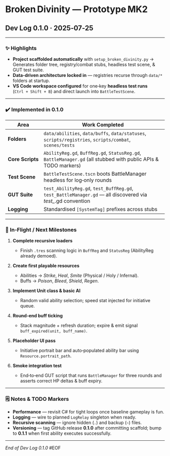 # Broken Divinity — Prototype MK2

## Dev Log 0.1.0 · 2025‑07‑25

---

### ✨ Highlights

* **Project scaffolded automatically** with `setup_broken_divinity.py`
  → Generates folder tree, registry/combat stubs, headless test scene, & GUT test suite.
* **Data‑driven architecture locked in** — registries recurse through `data/*` folders at startup.
* **VS Code workspace configured** for one‑key **headless test runs** (`Ctrl + Shift + B`) and direct launch into `BattleTestScene`.

---

### ✔️ Implemented in 0.1.0

| Area             | Work Completed                                                                                                  |
| ---------------- | --------------------------------------------------------------------------------------------------------------- |
| **Folders**      | `data/abilities`, `data/buffs`, `data/statuses`, `scripts/registries`, `scripts/combat`, `scenes/tests`         |
| **Core Scripts** | `AbilityReg.gd`, `BuffReg.gd`, `StatusReg.gd`, `BattleManager.gd` (all stubbed with public APIs & TODO markers) |
| **Test Scene**   | `BattleTestScene.tscn` boots BattleManager headless for log‑only rounds                                         |
| **GUT Suite**    | `test_AbilityReg.gd`, `test_BuffReg.gd`, `test_BattleManager.gd` — all discovered via *test\_*.gd convention    |
| **Logging**      | Standardised `[SystemTag]` prefixes across stubs                                                                |

---

### 🔄 In‑Flight / Next Milestones

1. **Complete recursive loaders**

   * Finish `.tres` scanning logic in `BuffReg` and `StatusReg` (AbilityReg already demoed).
2. **Create first playable resources**

   * Abilities → *Strike*, *Heal*, *Smite* (Physical / Holy / Infernal).
   * Buffs → *Poison*, *Bleed*, *Shield*, *Regen*.
3. **Implement Unit class & basic AI**

   * Random valid ability selection; speed stat injected for initiative queue.
4. **Round‑end buff ticking**

   * Stack magnitude + refresh duration; expire & emit signal `buff_expired(unit, buff_name)`.
5. **Placeholder UI pass**

   * Initiative portrait bar and auto‑populated ability bar using `Resource.portrait_path`.
6. **Smoke integration test**

   * End‑to‑end GUT script that runs `BattleManager` for three rounds and asserts correct HP deltas & buff expiry.

---

### 🗒 Notes & TODO Markers

* **Performance** — revisit C# for tight loops once baseline gameplay is fun.
* **Logging** — wire to planned `LogRelay` singleton when ready.
* **Recursive scanning** — ignore hidden (`.`) and backup (`~`) files.
* **Versioning** — tag GitHub release **0.1.0** after committing scaffold; bump to **0.1.1** when first ability executes successfully.

---

*End of Dev Log 0.1.0*
\#EOF
